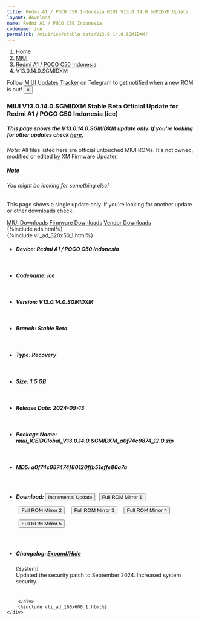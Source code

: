 ```yaml
---
title: Redmi A1 / POCO C50 Indonesia MIUI V13.0.14.0.SGMIDXM Update
layout: download
name: Redmi A1 / POCO C50 Indonesia
codename: ice
permalink: /miui/ice/stable beta/V13.0.14.0.SGMIDXM/
---
```

<nav aria-label="breadcrumb">
    <ol class="breadcrumb">
        <li class="breadcrumb-item"><a href="/">Home</a></li>
        <li class="breadcrumb-item"><a href="/miui/">MIUI</a></li>
        <li class="breadcrumb-item"><a href="/miui/ice/">Redmi A1 / POCO C50 Indonesia</a></li>
        <li class="breadcrumb-item active" aria-current="page">V13.0.14.0.SGMIDXM</li>
    </ol>
</nav>
<div class="alert alert-primary alert-dismissible fade show" role="alert">
    Follow <a href="https://t.me/MIUIUpdatesTracker" class="alert-link">MIUI Updates Tracker</a> on Telegram to get
    notified when a new ROM is out!
    <button type="button" class="close" data-dismiss="alert" aria-label="Close">
        <span aria-hidden="true">&times;</span>
    </button>
</div>
<div class="col-12 mx-auto">
    <h3 class="title bg-light p-2 rounded">MIUI V13.0.14.0.SGMIDXM Stable Beta Official Update for Redmi A1 / POCO C50 Indonesia (ice)</h3>
    <h5>This page shows the V13.0.14.0.SGMIDXM update only. If you're looking for other updates check
        <a href="/miui/ice/">here.</a></h5>
    <p><i>Note: </i>All files listed here are official untouched MIUI ROMs.
        It's not owned, modified or edited by XM Firmware Updater.</p>
    <div class="card">
        <div class="card-body">
            <h5 class="card-title">Note</h5>
            <h6 class="card-subtitle mb-2 text-muted">You might be looking for something else!</h6>
            <p class="card-text">This page shows a single update only.
                If you're looking for another update or other downloads check:</p>
            <a href="/miui/" class="card-link">MIUI Downloads</a>
            <a href="/firmware/" class="card-link">Firmware Downloads</a>
            <a href="/vendor/" class="card-link">Vendor Downloads</a>
        </div>
    </div>
    {%include ads.html%}
    <div class="row justify-content-center">
        <div class="col-10" id="downloads">
                    <div class="card card-body">
            {%include vli_ad_320x50_1.html%}
            <ul class="list-unstyled">
                <li style="padding-bottom: 10px;">
                    <h5><b>Device: </b>Redmi A1 / POCO C50 Indonesia</h5>
                </li>
                <li style="padding-bottom: 10px;">
                    <h5><b>Codename: </b> <a href="/miui/ice/" target="_blank">ice</a> </h5>
                </li>
                <li style="padding-bottom: 10px;">
                    <h5><b>Version: </b>V13.0.14.0.SGMIDXM</h5>
                </li>
                <li style="padding-bottom: 10px;">
                    <h5><b>Branch: </b>Stable Beta</h5>
                </li>
                <li style="padding-bottom: 10px;">
                    <h5><b>Type: </b>Recovery</h5>
                </li>
                <li style="padding-bottom: 10px;">
                    <h5><b>Size: </b>1.5 GB</h5>
                </li>
                <li style="padding-bottom: 10px;">
                    <h5><b>Release Date: </b>2024-09-13</h5>
                </li>
                <li style="padding-bottom: 10px;">
                    <h5><b>Package Name: </b><span id="filename" class="text-dark">miui_ICEIDGlobal_V13.0.14.0.SGMIDXM_a0f74c9874_12.0.zip</span></h5>
                </li>
                <li style="padding-bottom: 10px;">
                    <h5><b>MD5: </b><span id="md5" class="text-muted">a0f74c987474f80120ffb51effe86a7a</span></h5>
                </li>
                <li style="padding-bottom: 10px;">
                    <h5><b>Download: </b><button type="button" id="incremental_download" class="btn btn-warning" onclick="window.open('https://bigota.d.miui.com/V13.0.14.0.SGMIDXM/miui-blockota-ice_id_global-V13.0.13.0.SGMIDXM-V13.0.14.0.SGMIDXM-461a772ebe-12.0.zip', '_blank');"><i class="fa fa-download"></i> Incremental Update</button> <button type="button" id="download" class="btn btn-primary" style="margin: 7px;" onclick="window.open('https://cdnorg.d.miui.com/V13.0.14.0.SGMIDXM/miui_ICEIDGlobal_V13.0.14.0.SGMIDXM_a0f74c9874_12.0.zip', '_blank');"><i class="fa fa-download"></i> Full ROM Mirror 1</button> <button type="button" id="download" class="btn btn-primary" style="margin: 7px;" onclick="window.open('https://bkt-sgp-miui-ota-update-alisgp.oss-ap-southeast-1.aliyuncs.com/V13.0.14.0.SGMIDXM/miui_ICEIDGlobal_V13.0.14.0.SGMIDXM_a0f74c9874_12.0.zip', '_blank');"><i class="fa fa-download"></i> Full ROM Mirror 2</button> <button type="button" id="download" class="btn btn-primary" style="margin: 7px;" onclick="window.open('https://bn.d.miui.com/V13.0.14.0.SGMIDXM/miui_ICEIDGlobal_V13.0.14.0.SGMIDXM_a0f74c9874_12.0.zip', '_blank');"><i class="fa fa-download"></i> Full ROM Mirror 3</button> <button type="button" id="download" class="btn btn-primary" style="margin: 7px;" onclick="window.open('https://bigota.d.miui.com/V13.0.14.0.SGMIDXM/miui_ICEIDGlobal_V13.0.14.0.SGMIDXM_a0f74c9874_12.0.zip', '_blank');"><i class="fa fa-download"></i> Full ROM Mirror 4</button> <button type="button" id="download" class="btn btn-primary" style="margin: 7px;" onclick="window.open('https://hugeota.d.miui.com/V13.0.14.0.SGMIDXM/miui_ICEIDGlobal_V13.0.14.0.SGMIDXM_a0f74c9874_12.0.zip', '_blank');"><i class="fa fa-download"></i> Full ROM Mirror 5</button></h5>
                </li>
                <li style="padding-bottom: 10px;">
                    <h5><b>Changelog: </b><a href="#ice_1_changelog" data-toggle="collapse" role="button"
                            aria-expanded="false" aria-controls="ice_1_changelog"> <i class="fa fa-arrow-down"
                                aria-hidden="true"></i> Expand/Hide</a></h5>
                    <div class="collapse" id="ice_1_changelog">
                        <p id="changelog_text">[System]<br>Updated the security patch to September 2024. Increased system security.</p>
                    </div>
                </li>
            </ul>
        </div>

        </div>
        {%include vli_ad_160x600_1.html%}
    </div>
</div>
